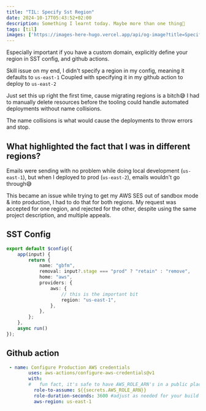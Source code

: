 ```yaml
---
title: "TIL: Specify Sst Region"
date: 2024-10-17T05:43:52+02:00
description: Something I learnt today. Maybe more than one thing👾
tags: [til]
images: ['https://images-here-hugo.vercel.app/api/og-image?title=Specify+Sst+Region']
---
```


Especially important if you have a custom domain, explicitly define your region in SST config, and github actions.

Skill issue on my end, I didn't specify a region in my config, meaning it defaults to `us-east-1`
Coupled with specifying it in my github action to deploy to `us-east-2`

Just set this up right the first time, cause migrating regions is a bitch😅
I had to manually delete resources before the tooling could handle automated deployments without name collisions.

The name collisions is what would cause the deployments to throw errors and stop.

## What highlighted the fact that I was in different regions?
Emails were sending with no problem while doing local development (`us-east-1`), but when I deployed to prod (`us-east-2`), emails wouldn't go through😅

This became an issue while trying to get my AWS SES out of sandbox mode & into production, I had to do that for both regions.
My request was accepted for one region, and rejected for the other, despite using the same project description, and multiple appeals.

## SST Config
```ts
export default $config({
	app(input) {
		return {
			name: "gbfm",
			removal: input?.stage === "prod" ? "retain" : "remove",
			home: "aws",
			providers: {
				aws: {
                    // this is the important bit
					region: "us-east-1",
				},
			},
		};
	},
	async run() 
});

```

## Github action

```yaml
 - name: Configure Production AWS credentials
        uses: aws-actions/configure-aws-credentials@v1
        with:
        #   fun fact, it's safe to have AWS_ROLE_ARN's in a public place
          role-to-assume: ${{secrets.AWS_ROLE_ARN}}
          role-duration-seconds: 3600 #adjust as needed for your build time
          aws-region: us-east-1
```
